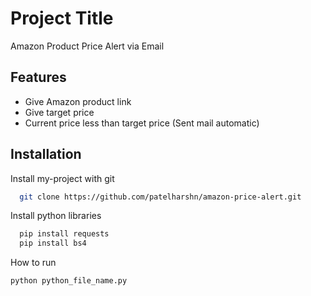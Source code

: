 
# Project Title

Amazon Product Price Alert via Email

## Features

- Give Amazon product link
- Give target price
- Current price less than target price (Sent mail automatic)


## Installation

Install my-project with git

```bash
  git clone https://github.com/patelharshn/amazon-price-alert.git
```

Install python libraries
```bash
  pip install requests
  pip install bs4
```

How to run
```bash
python python_file_name.py
```
